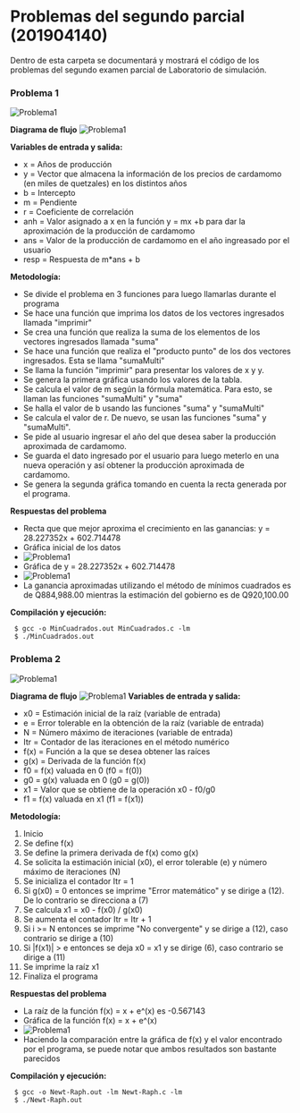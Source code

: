 # Problemas del segundo parcial (201904140)

Dentro de esta carpeta se documentará y mostrará el código de los problemas del segundo examen parcial de Laboratorio de simulación.

### **Problema 1**

![Problema1](Imagenes/P1.JPG)

**Diagrama de flujo**
![Problema1](Imagenes/MinCuadrados.jpeg)

**Variables de entrada y salida:**
- x   = Años de producción
- y   = Vector que almacena la información de los precios de cardamomo (en miles de quetzales) en los distintos años
- b   = Intercepto
- m   = Pendiente
- r   = Coeficiente de correlación
- anh = Valor asignado a x en la función y = mx +b para dar la aproximación de la producción de cardamomo 
- ans = Valor de la producción de cardamomo en el año ingreasado por el usuario
- resp = Respuesta de m*ans + b

**Metodología:**
- Se divide el problema en 3 funciones para luego llamarlas durante el programa
- Se hace una función que imprima los datos de los vectores ingresados llamada "imprimir"
- Se crea una función que realiza la suma de los elementos de los vectores ingresados llamada "suma"
- Se hace una función que realiza el "producto punto" de los dos vectores ingresados. Esta se llama "sumaMulti"
- Se llama la función "imprimir" para presentar los valores de x y y.
- Se genera la primera gráfica usando los valores de la tabla.
- Se calcula el valor de m según la fórmula matemática. Para esto, se llaman las funciones "sumaMulti" y "suma"
- Se halla el valor de b usando las funciones "suma" y "sumaMulti"
- Se calcula el valor de r. De nuevo, se usan las funciones "suma" y "sumaMulti".
- Se pide al usuario ingresar el año del que desea saber la producción aproximada de cardamomo.
- Se guarda el dato ingresado por el usuario para luego meterlo en una nueva operación y así obtener la producción aproximada de cardamomo.
- Se genera la segunda gráfica tomando en cuenta la recta generada por el programa.

**Respuestas del problema**
- Recta que que mejor aproxima el crecimiento en las ganancias: y = 28.227352x + 602.714478
- Gráfica inicial de los datos 
- ![Problema1](Imagenes/Curva1a.jpeg)
- Gráfica de y = 28.227352x + 602.714478 
- ![Problema1](Imagenes/Curva1b.jpeg)
- La ganancia aproximadas utilizando el método de mínimos cuadrados es de Q884,988.00 mientras la estimación del gobierno es de Q920,100.00

**Compilación y ejecución:**
```
 $ gcc -o MinCuadrados.out MinCuadrados.c -lm
 $ ./MinCuadrados.out
 ```

 ### **Problema 2**

![Problema1](Imagenes/P2.JPG)

**Diagrama de flujo**
![Problema1](Imagenes/NewRap.jpeg)
**Variables de entrada y salida:**
- x0   = Estimación inicial de la raíz (variable de entrada)
- e    = Error tolerable en la obtención de la raíz (variable de entrada)
- N    = Número máximo de iteraciones (variable de entrada)
- Itr  = Contador de las iteraciones en el método numérico 
- f(x) = Función a la que se desea obtener las raíces
- g(x) = Derivada de la función f(x)
- f0   = f(x) valuada en 0 (f0 = f(0))
- g0   = g(x) valuada en 0 (g0 = g(0))
- x1   = Valor que se obtiene de la operación x0 - f0/g0
- f1   = f(x) valuada en x1 (f1 = f(x1))

**Metodología:**
1. Inicio
2. Se define f(x)
3. Se define la primera derivada de f(x) como g(x)
4. Se solicita la estimación inicial (x0), el error tolerable (e) y número máximo de iteraciones (N)
5. Se inicializa el contador Itr = 1
6. Si g(x0) = 0 entonces se imprime "Error matemático" y se dirige a (12). De lo contrario se direcciona a (7) 
7. Se calcula x1 = x0 - f(x0) / g(x0)
8. Se aumenta el contador Itr = Itr + 1
9. Si i >= N entonces se imprime "No convergente" y se dirige a (12), caso contrario se dirige a (10) 
10. Si |f(x1)| > e entonces se deja x0 = x1 y se dirige (6), caso contrario se dirige a (11)
11. Se imprime la raíz x1
12. Finaliza el programa

**Respuestas del problema**
- La raíz de la función f(x) = x + e^(x) es -0.567143
- Gráfica de la función f(x) = x + e^(x) 
- ![Problema1](Imagenes/Curva2.jpeg)
- Haciendo la comparación entre la gráfica de f(x) y el valor encontrado por el programa, se puede notar que ambos resultados son bastante parecidos


**Compilación y ejecución:**
```
 $ gcc -o Newt-Raph.out -lm Newt-Raph.c -lm
 $ ./Newt-Raph.out
 ```